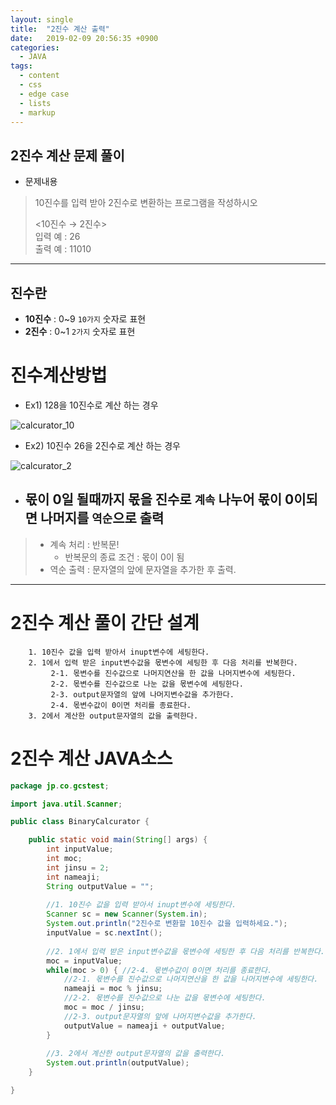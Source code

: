 ```yaml
---
layout: single
title:  "2진수 계산 출력"
date:   2019-02-09 20:56:35 +0900
categories:
  - JAVA
tags:
  - content
  - css
  - edge case
  - lists
  - markup
---
```


## 2진수 계산 문제 풀이

* 문제내용

>10진수를 입력 받아 2진수로 변환하는 프로그램을 작성하시오			
>
>			
><10진수 → 2진수>			
>입력 예 : 26			
>출력 예 : 11010	

---

## 진수란

* __10진수__ : 0~9 `10가지` 숫자로 표현
* __2진수__  : 0~1 `2가지` 숫자로 표현

# 진수계산방법

* Ex1) 128을 10진수로 계산 하는 경우

![calcurator_10](https://user-images.githubusercontent.com/47468250/52527649-9e978400-2d0f-11e9-90ca-9ee29ced332d.png)


* Ex2) 10진수 26을 2진수로 계산 하는 경우

![calcurator_2](https://user-images.githubusercontent.com/47468250/52527678-edddb480-2d0f-11e9-9044-1d67fe6862bb.png)

* ## 몫이 0일 될때까지 몫을 진수로 `계속` 나누어 몫이 0이되면 나머지를 `역순`으로 출력

> * 계속 처리 : 반복문!
>     - 반복문의 종료 조건 : 몫이 0이 됨
> * 역순 출력 : 문자열의 앞에 문자열을 추가한 후 출력.

---

# 2진수 계산 풀이 간단 설계

```
    1. 10진수 값을 입력 받아서 inupt변수에 세팅한다.
    2. 1에서 입력 받은 input변수값을 몫변수에 세팅한 후 다음 처리를 반복한다.
         2-1. 몫변수를 진수값으로 나머지연산을 한 값을 나머지변수에 세팅한다.
         2-2. 몫변수를 진수값으로 나눈 값을 몫변수에 세팅한다.
         2-3. output문자열의 앞에 나머지변수값을 추가한다.
         2-4. 몫변수값이 0이면 처리를 종료한다.
    3. 2에서 계산한 output문자열의 값을 출력한다.
```


# 2진수 계산 JAVA소스

```java
package jp.co.gcstest;

import java.util.Scanner;

public class BinaryCalcurator {

	public static void main(String[] args) {
		int inputValue;
		int moc;
		int jinsu = 2;
		int nameaji;
		String outputValue = "";
		
		//1. 10진수 값을 입력 받아서 inupt변수에 세팅한다.
		Scanner sc = new Scanner(System.in);
		System.out.println("2진수로 변환할 10진수 값을 입력하세요.");
		inputValue = sc.nextInt();
		
		//2. 1에서 입력 받은 input변수값을 몫변수에 세팅한 후 다음 처리를 반복한다.
		moc = inputValue;
		while(moc > 0) { //2-4. 몫변수값이 0이면 처리를 종료한다.
			//2-1. 몫변수를 진수값으로 나머지연산을 한 값을 나머지변수에 세팅한다.
			nameaji = moc % jinsu;
			//2-2. 몫변수를 진수값으로 나눈 값을 몫변수에 세팅한다.
			moc = moc / jinsu;
			//2-3. output문자열의 앞에 나머지변수값을 추가한다.
			outputValue = nameaji + outputValue;
		}
		
		//3. 2에서 계산한 output문자열의 값을 출력한다.
		System.out.println(outputValue);
	}

}
```